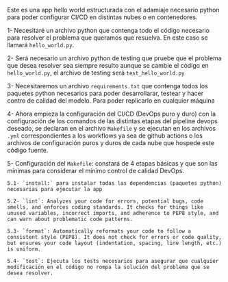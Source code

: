 Este es una app hello world estructurada con el adamiaje necesario python para poder configurar CI/CD en distintas nubes o en contenedores.

1- Necesitaré un archivo python que contenga todo el código necesario para resolver el problema que queramos que resuelva. En este caso se llamará `hello_world.py`.

2- Será necesario un archivo python de testing que pruebe que el problema que desea resolver sea siempre resulto aunque se cambie el código en `hello_world.py`, el archivo de testing será `test_hello_world.py`

3- Necesitaremos un archivo `requirements.txt` que contenga todos los paquetes python necesarios para poder desarrollarar, testear y hacer contro de calidad del modelo. Para poder replicarlo en cualquier máquina

4- Ahora empieza la configuración del CI/CD (DevOps puro y duro) con la configuración de los comandos de las distintas etapas del pipeline devops deseado, se declaran en el archivo `Makefile` y se ejecutan en los archivos `.yml` correspondientes a los workflows ya sea de github actions o los archivos de configuración puros y duros de cada nube que hospede este código fuente.

5- Configuración del `Makefile`: constará de 4 etapas básicas y que son las mínimas para considerar el mínimo control de calidad DevOps.

    5.1- `install:` para instalar todas las dependencias (paquetes python) necesarias para ejecutar la app

    5.2- `lint`: Analyzes your code for errors, potential bugs, code smells, and enforces coding standards. It checks for things like unused variables, incorrect imports, and adherence to PEP8 style, and can warn about problematic code patterns.

    5.3- `format`: Automatically reformats your code to follow a consistent style (PEP8). It does not check for errors or code quality, but ensures your code layout (indentation, spacing, line length, etc.) is uniform.

    5.4- `test`: Ejecuta los tests necesarios para asegurar que cualquier modificación en el código no rompa la solución del problema que se desea resolver.







